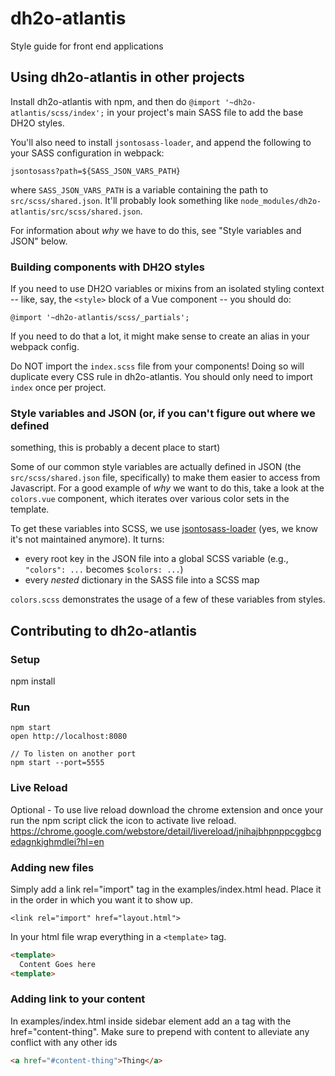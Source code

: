 # dh2o-atlantis
Style guide for front end applications

## Using dh2o-atlantis in other projects

Install dh2o-atlantis with npm, and then do `@import '~dh2o-atlantis/scss/index';`
in your project's main SASS file to add the base DH2O styles.

You'll also need to install `jsontosass-loader`, and append the following to your
SASS configuration in webpack:

```
jsontosass?path=${SASS_JSON_VARS_PATH}
```

where `SASS_JSON_VARS_PATH` is a variable containing the path to `src/scss/shared.json`.
It'll probably look something like `node_modules/dh2o-atlantis/src/scss/shared.json`.

For information about *why* we have to do this, see "Style variables and JSON"
below.

### Building components with DH2O styles

If you need to use DH2O variables or mixins from an isolated styling context
-- like, say, the `<style>` block of a Vue component -- you should do:

```
@import '~dh2o-atlantis/scss/_partials';
```

If you need to do that a lot, it might make sense to create an alias in your
webpack config.

Do NOT import the `index.scss` file from your components! Doing so will duplicate
every CSS rule in dh2o-atlantis. You should only need to import `index` once per
project.

### Style variables and JSON (or, if you can't figure out where we defined
something, this is probably a decent place to start)

Some of our common style variables are actually defined in JSON (the
`src/scss/shared.json` file, specifically) to make them easier to access from
Javascript. For a good example of *why* we want to do this, take a look at the
`colors.vue` component, which iterates over various color sets in the template.

To get these variables into SCSS, we use [jsontosass-loader](https://github.com/EdwardIrby/jsontosass-loader) (yes, we know it's not maintained anymore). It turns:

* every root key in the JSON file into a global SCSS variable (e.g., `"colors": ...`
becomes `$colors: ...`)
* every *nested* dictionary in the SASS file into a SCSS map

`colors.scss` demonstrates the usage of a few of these variables from styles.

## Contributing to dh2o-atlantis

### Setup
npm install

### Run
```
npm start
open http://localhost:8080

// To listen on another port
npm start --port=5555
```

### Live Reload
Optional - To use live reload download the chrome extension and once your run the npm script click the icon to activate live reload. https://chrome.google.com/webstore/detail/livereload/jnihajbhpnppcggbcgedagnkighmdlei?hl=en

### Adding new files
Simply add a link rel="import" tag in the examples/index.html head. Place it in the order in which you want it to show up.

``<link rel="import" href="layout.html">``

In your html file wrap everything in a ``<template>`` tag.

```html
<template>
  Content Goes here
<template>
```

### Adding link to your content
In examples/index.html inside sidebar element add an a tag with the href="content-thing". Make sure to prepend with content to alleviate any conflict with any other ids

```html
<a href="#content-thing">Thing</a>
```
